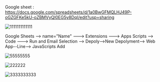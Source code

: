 Google sheet : https://docs.google.com/spreadsheets/d/1a0BwGFMQLHJ49P-oGZGFKe5kU-oZBMVyQI0EG5y8DqI/edit?usp=sharing

![1111111111111](https://github.com/user-attachments/assets/61d74eda-ba8d-4ccb-ae43-752da270fa98)

Google Sheets --> name="Name" ---> Extensions ---> Apps Scripts --> Code ---> Run and Email Selection --> 
Depoly-->New Depolyment--> Web App--Line--> JavaScripts Add

![55555555](https://github.com/user-attachments/assets/5f1009de-df13-414c-a83d-cb49030d088d)

![222222](https://github.com/user-attachments/assets/b4be63b0-a5db-4e94-ac1d-822a6af24763)

![3333333333](https://github.com/user-attachments/assets/b18d0f09-bc70-4028-9192-b340b3fadce7)
